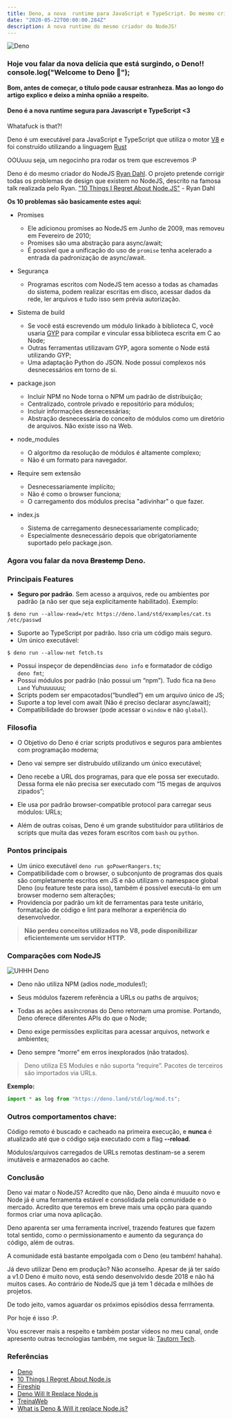 ```yaml
---
title: Deno, a nova  runtime para JavaScript e TypeScript. Do mesmo criador do NodeJS!
date: "2020-05-22T00:00:00.284Z"
description: A nova runtime do mesmo criador do NodeJS!
---
```


![Deno](https://i.ibb.co/rmV2TZ0/1-j-PBtd4-GQBj-J0-Kcy-Fyqcp-Bg.png)
### Hoje vou falar da nova delícia que está surgindo, o Deno!! console.log("Welcome to Deno 🦕");

**Bom, antes de começar, o título pode causar estranheza. Mas ao longo do artigo explico e deixo a minha opnião a respeito.**


#### Deno é a nova runtime segura para Javascript e TypeScript <3

Whatafuck is that?!

Deno é um executável  para JavaScript e TypeScript que utiliza o motor [V8](https://v8.dev/) e foi construído utilizando a linguagem [Rust](https://www.rust-lang.org/)

OOUuuu seja, um negocinho pra rodar os trem que escrevemos :P

Deno é do mesmo criador do NodeJS [Ryan Dahl](https://en.wikipedia.org/wiki/Ryan_Dahl).
O projeto pretende corrigir todas os problemas de design que existem no NodeJS, descrito na famosa talk realizada pelo Ryan.
["10 Things I Regret About Node.JS"](https://www.youtube.com/watch?v=M3BM9TB-8yA) - Ryan Dahl


**Os 10 problemas são basicamente estes aqui:**

 - Promises
	* Ele adicionou promises ao NodeJS em Junho de 2009, mas removeu em Fevereiro de 2010;
	* Promises são uma abstração para async/await;
	* É possível que a unificação do uso de `promise` tenha acelerado a entrada da padronização de async/await.

- Segurança
	* Programas escritos com NodeJS tem acesso a todas as chamadas do sistema, podem realizar escritas em disco, acessar dados da rede, ler arquivos e tudo isso sem prévia autorização.

- Sistema de build
	* Se você está escrevendo um módulo linkado à biblioteca C, você usaria [GYP](https://gyp.gsrc.io/index.md) para compilar e vincular essa biblioteca escrita em C ao Node;
	* Outras ferramentas utilizavam GYP, agora somente o Node está utilizando GYP;
	* Uma adaptação Python do JSON. Node possui complexos nós desnecessários em torno de si.

- package.json
	* Incluir NPM no Node torna o NPM um padrão de distribuição;
	* Centralizado, controle privado e repositório para módulos;
	* Incluir informações desnecessárias;
	* Abstração desnecessária do conceito de módulos como um diretório de arquivos. Não existe isso na Web.

- node_modules
	* O algoritmo da resolução de módulos é altamente complexo;
	* Não é um formato para navegador.

- Require sem extensão
	* Desnecessariamente implícito;
	* Não é como o browser funciona;
	* O carregamento dos módulos precisa "adivinhar" o que fazer.

- index.js
	* Sistema de carregamento desnecessariamente complicado;
	* Especialmente desnecessário depois que obrigatoriamente suportado pelo package.json.
	

### Agora vou falar da nova <strike>Brastemp</strike> Deno.


### Principais Features

* <strong>Seguro por padrão</strong>. Sem acesso a arquivos, rede ou ambientes por padrão (a não ser que seja explicitamente habilitado). Exemplo:

```shell
$ deno run --allow-read=/etc https://deno.land/std/examples/cat.ts /etc/passwd
```
* Suporte ao TypeScript por padrão. Isso cria um código mais seguro.
* Um único executável:
```shell
$ deno run --allow-net fetch.ts
```
* Possui inspeçor de dependências `deno info` e formatador de código `deno fmt`;
* Possui módulos por padrão (não possui um “npm”). Tudo fica na `Deno Land` Yuhuuuuuu;
* Scripts podem ser empacotados(“bundled”) em um arquivo único de JS;
* Suporte a top level com await (Não é preciso declarar async/await);
* Compatibilidade do browser (pode acessar o `window` e não `global`).

### Filosofia
* O Objetivo do Deno é criar scripts produtivos e seguros para ambientes com programação moderna;

* Deno vai sempre ser distrubuído utilizando um único executável;

* Deno recebe a URL dos programas, para que ele possa ser executado. Dessa forma ele não precisa ser executado  com “15 megas de arquivos zipados”;

* Ele usa por padrão browser-compatible protocol para carregar seus módulos: URLs;

* Além de outras coisas, Deno é um grande substituidor para utilitários de scripts que muita das vezes foram escritos com `bash` ou `python`.

### Pontos principais
* Um único executável `deno run goPowerRangers.ts`;
* Compatibilidade com o browser, o subconjunto de programas dos quais são completamente escritos em JS e não utilizam o namespace global Deno (ou feature teste para isso), também é possível executá-lo em um browser moderno sem alterações;
* Providencia por padrão um kit de ferramentas para teste unitário, formatação de código e lint para melhorar a experiência do desenvolvedor.

>**Não perdeu conceitos utilizados no V8, pode disponibilizar eficientemente um servidor HTTP.**


### Comparações com NodeJS

![UHHH Deno](https://i.ibb.co/znrfPZg/bitmap.png)

* Deno não utiliza NPM (adios node_modules!);

* Seus módulos fazerem referência a URLs ou paths de arquivos;

* Todas as ações assíncronas do Deno retornam uma promise.  Portando, Deno oferece diferentes APIs do que o Node;

* Deno exige permissões explícitas para acessar arquivos, network e ambientes;

* Deno sempre “morre” em erros inexplorados (não tratados).


> Deno utiliza ES Modules e não suporta “require”. Pacotes de terceiros são importados via URLs. 

**Exemplo:**
```ts
import * as log from "https://deno.land/std/log/mod.ts";
```

### Outros comportamentos chave:

Código remoto é buscado e cacheado na primeira execução, e **nunca** é atualizado até que o código seja executado com a flag **--reload**.

Módulos/arquivos carregados de URLs remotas destinam-se a serem imutáveis e armazenados ao cache.


### Conclusão

Deno vai matar o NodeJS? Acredito que não, Deno ainda é muuuito novo e Node já é uma ferramenta estável e consolidada pela comunidade e o mercado.
Acredito que teremos em breve mais uma opção para quando formos criar uma nova aplicação.

Deno aparenta ser uma ferramenta incrível, trazendo features que fazem total sentido, como o permissionamento e aumento da segurança do código, além de outras.

A comunidade está bastante empolgada com o Deno (eu também! hahaha).

Já devo utilizar Deno em produção? Não aconselho. Apesar de já ter saído a v1.0 Deno é muito novo, está sendo desenvolvido desde 2018 e não há muitos cases. Ao contrário de NodeJS que já tem 1 década e milhões de projetos.

De todo jeito, vamos aguardar os próximos episódios dessa ferrramenta.

Por hoje é isso :P.

Vou escrever mais a respeito e também postar vídeos no meu canal, onde apresento outras tecnologias também, me segue lá: [Tautorn Tech](https://www.youtube.com/tautorn-tech).


### Referências
- [Deno](https://deno.land/)
- [10 Things I Regret About Node.js](https://medium.com/@imior/10-things-i-regret-about-node-js-ryan-dahl-2ba71ff6b4dc)
- [Fireship](https://www.youtube.com/watch?v=F0G9lZ7gecE)
- [Deno Will It Replace Node.js](https://www.youtube.com/watch?v=lcoU9jtsK24)
- [TreinaWeb](https://www.treinaweb.com.br/blog/deno-conheca-o-suposto-substituto-do-node-js/amp/)
- [What is Deno & Will it replace Node.js?](https://www.youtube.com/watch?v=3Vl8a3zYjiw)
